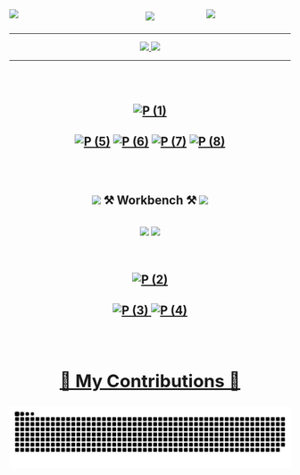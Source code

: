 <h2 align="center">
    <img align="left" src="https://user-images.githubusercontent.com/65187002/144930161-2f783401-8d27-4fdf-a2f7-cc0ba32f1f1f.gif" width="30%" style="display:inline;"><img align="right" src="https://user-images.githubusercontent.com/65187002/144930161-2f783401-8d27-4fdf-a2f7-cc0ba32f1f1f.gif" width="30%" style="display:inline;">
    <img src="https://readme-typing-svg.herokuapp.com/?font=Righteous&size=35&center=true&vCenter=true&width=500&height=70&duration=4000&lines=🎬+It's+nice+to+meet+you+here.+✨;" />
</h2>

***

<div align="center"> 
  <a href="mailto:marcin.chudy.office@gmail.com">
    <img src="https://img.shields.io/badge/Gmail-333333?style=for-the-badge&logo=gmail&logoColor=red" />
  </a>
  <a href="https://www.linkedin.com/in/marcin-chudy-67817b69/" target="_blank">
    <img src="https://img.shields.io/badge/LinkedIn-0077B5?style=for-the-badge&logo=linkedin&logoColor=white" target="_blank" />
  </a>
</div>

***



<br>
<br>



<h2 align="center"><a data-flickr-embed="true" href="https://www.flickr.com/photos/144424911@N02/53914041900/in/album-72177720319428108/" title="P (1)"><img src="https://live.staticflickr.com/65535/53914041900_70d53bfa77_z.jpg" width="640" height="125" alt="P (1)"/></a></h2>

<h2 align="center"><a data-flickr-embed="true" href="https://www.flickr.com/photos/144424911@N02/53947048867/in/album-72177720319428108" title="P (5)"><img src="https://live.staticflickr.com/65535/53947048867_d2eee126e7_w.jpg" width="151" height="320" alt="P (5)"/></a>
<a data-flickr-embed="true" href="https://www.flickr.com/photos/144424911@N02/53948206298/in/album-72177720319428108/" title="P (6)"><img src="https://live.staticflickr.com/65535/53948206298_17163eac33_w.jpg" width="151" height="320" alt="P (6)"/></a>
<a data-flickr-embed="true" href="https://www.flickr.com/photos/144424911@N02/53947047637/in/album-72177720319428108/" title="P (7)"><img src="https://live.staticflickr.com/65535/53947047637_d96b74ab6a_w.jpg" width="151" height="320" alt="P (7)"/></a>
<a data-flickr-embed="true" href="https://www.flickr.com/photos/144424911@N02/53947047387/in/album-72177720319428108/" title="P (8)"><img src="https://live.staticflickr.com/65535/53947047387_f2030a8a93_w.jpg" width="151" height="320" alt="P (8)"/></a>
</h2>



<br>
<br>



<h2 align="center">
<img src="https://github.com/devlancer-lucas/devlancer-lucas/blob/main/code.gif" height="20"/>
⚒️ Workbench ⚒️
<img src="https://github.com/devlancer-lucas/devlancer-lucas/blob/main/code.gif" height="20"/>
</h2>
<br/>
<div align="center">
    <img src="https://skillicons.dev/icons?i=git,github,java,javascript,spring,hibernate,bootstrap,html,css" />
    <img src="https://skillicons.dev/icons?i=docker,mongodb,mysql,postman,maven,markdown" /><br>
</div>
    


<br>
<br>



<h2 align="center"><a data-flickr-embed="true" href="https://www.flickr.com/photos/144424911@N02/53914049505/in/album-72177720319428108/" title="P (2)"><img src="https://live.staticflickr.com/65535/53914049505_964f709f01_w.jpg" width="264" height="400" alt="P (2)"/></a></h2>

<h2 align="center"><a data-flickr-embed="true" href="https://www.flickr.com/photos/144424911@N02/53913327324/in/album-72177720319428108/"><img src="https://live.staticflickr.com/65535/53913327324_328cf79ee7_q.jpg" width="320" height="168" alt="P (3)"/>
<a data-flickr-embed="true" href="https://www.flickr.com/photos/144424911@N02/53912090042/in/album-72177720319428108/" title="P (4)"><img src="https://live.staticflickr.com/65535/53912090042_c5d3bb2fe3_n.jpg" width="320" height="164" alt="P (4)"/>



<br>
<br>



<div align="center">
<br>
  <h2>🐍 My Contributions 🐍</h2>
  <img alt="snake eating my contributions" src="https://raw.githubusercontent.com/salesp07/salesp07/output/github-contribution-grid-snake.svg" />

<br/><br/><br/>
</div>



<!--
**itllsendamsg/itllsendamsg** is a ✨ _special_ ✨ repository because its `README.md` (this file) appears on your GitHub profile.

Here are some ideas to get you started:

- 🔭 I’m currently working on ...
- 🌱 I’m currently learning ...
- 👯 I’m looking to collaborate on ...
- 🤔 I’m looking for help with ...
- 💬 Ask me about ...
- 📫 How to reach me: ...
- 😄 Pronouns: ...
- ⚡ Fun fact: ...
-->

